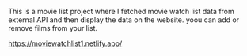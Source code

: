 This is a movie list project where I fetched movie watch list data from          
external API and then display the data on the website. yoou can add or remove films from your list.                                                                                        
 
https://moviewatchlist1.netlify.app/    
